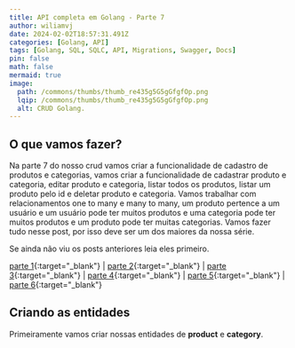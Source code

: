```yaml
---
title: API completa em Golang - Parte 7
author: wiliamvj
date: 2024-02-02T18:57:31.491Z
categories: [Golang, API]
tags: [Golang, SQL, SQLC, API, Migrations, Swagger, Docs]
pin: false
math: false
mermaid: true
image:
  path: /commons/thumbs/thumb_re435g5G5gGfgfOp.png
  lqip: /commons/thumbs/thumb_re435g5G5gGfgfOp.png
  alt: CRUD Golang.
---
```


## O que vamos fazer?

Na parte 7 do nosso crud vamos criar a funcionalidade de cadastro de produtos e categorias, vamos criar a funcionalidade de cadastrar produto e categoria, editar produto e categoria, listar todos os produtos, listar um produto pelo id e deletar produto e categoria. Vamos trabalhar com relacionamentos one to many e many to many, um produto pertence a um usuário e um usuário pode ter muitos produtos e uma categoria pode ter muitos produtos e um produto pode ter muitas categorias. Vamos fazer tudo nesse post, por isso deve ser um dos maiores da nossa série.

Se ainda não viu os posts anteriores leia eles primeiro.

[parte 1](https://wiliamvj.com/posts/api-golang-parte-1/){:target="\_blank"} |
[parte 2](https://wiliamvj.com/posts/api-golang-parte-2/){:target="\_blank"} |
[parte 3](https://wiliamvj.com/posts/api-golang-parte-3/){:target="\_blank"} |
[parte 4](https://wiliamvj.com/posts/api-golang-parte-4/){:target="\_blank"} |
[parte 5](https://wiliamvj.com/posts/api-golang-parte-5/){:target="\_blank"} |
[parte 6](https://wiliamvj.com/posts/api-golang-parte-6/){:target="\_blank"}

## Criando as entidades

Primeiramente vamos criar nossas entidades de **product** e **category**.
